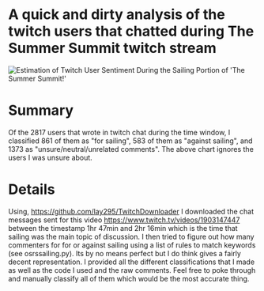 # A quick and dirty analysis of the twitch users that chatted during The Summer Summit twitch stream

![Estimation of Twitch User Sentiment During the Sailing Portion of 'The Summer Summit!'](https://github.com/kyruv/osrssailinganalysis/assets/109682849/87b5d949-835f-432c-a3c2-7c85013ca24c)

# Summary

Of the 2817 users that wrote in twitch chat during the time window, I classified 861 of them as "for sailing", 583 of them as "against sailing", and 1373 as "unsure/neutral/unrelated comments". The above chart ignores the users I was unsure about.

# Details

Using, https://github.com/lay295/TwitchDownloader I downloaded the chat messages sent for this video https://www.twitch.tv/videos/1903147447 between the timestamp 1hr 47min and 2hr 16min which is the time that sailing was the main topic of discussion. I then tried to figure out how many commenters for for or against sailing using a list of rules to match keywords (see osrssailing.py). Its by no means perfect but I do think gives a fairly decent representation. I provided all the different classifications that I made as well as the code I used and the raw comments. Feel free to poke through and manually classify all of them which would be the most accurate thing.

